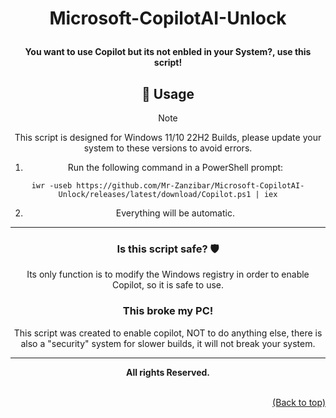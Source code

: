 # <p align="center"> Microsoft-CopilotAI-Unlock </p>

<div align="center">

<h4 align="center"> You want to use Copilot but its not enbled in your System?, use this script! </h4>

## 🔧 Usage

> [!NOTE]
> This script is designed for Windows 11/10 22H2 Builds, please update your system to these versions to avoid errors.

1. Run the following command in a PowerShell prompt:

`iwr -useb https://github.com/Mr-Zanzibar/Microsoft-CopilotAI-Unlock/releases/latest/download/Copilot.ps1 | iex`

2. Everything will be automatic.

---

### Is this script safe? 🛡️

Its only function is to modify the Windows registry in order to enable Copilot, so it is safe to use.

### This broke my PC!

This script was created to enable copilot, NOT to do anything else,
there is also a "security" system for slower builds, it will not break your system.

---

**<div align="center" id="footer">All rights Reserved. <div>**
<br>
<div align="right"><a href="#">(Back to top)</a></div>

